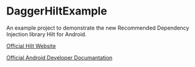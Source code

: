 # DaggerHiltExample
An example project to demonstrate the new Recommended Dependency Injection library Hilt for Android.

[Official Hilt Website](https://dagger.dev/hilt/)

[Official Android Developer Documantation](https://developer.android.com/training/dependency-injection/hilt-android/)
